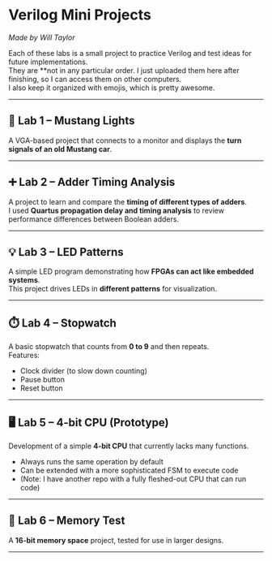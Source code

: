# Verilog Mini Projects  
*Made by Will Taylor*  

Each of these labs is a small project to practice Verilog and test ideas for future implementations.  
They are **not in any particular order. I just uploaded them here after finishing, so I can access them on other computers.  
I also keep it organized with emojis, which is pretty awesome.  

---

## 🚗 Lab 1 – Mustang Lights  
A VGA-based project that connects to a monitor and displays the **turn signals of an old Mustang car**.  

---

## ➕ Lab 2 – Adder Timing Analysis  
A project to learn and compare the **timing of different types of adders**.  
I used **Quartus propagation delay and timing analysis** to review performance differences between Boolean adders.  

---

## 💡 Lab 3 – LED Patterns  
A simple LED program demonstrating how **FPGAs can act like embedded systems**.  
This project drives LEDs in **different patterns** for visualization.  

---

## ⏱️ Lab 4 – Stopwatch  
A basic stopwatch that counts from **0 to 9** and then repeats.  
Features:  
- Clock divider (to slow down counting)  
- Pause button  
- Reset button  

---

## 🖥️ Lab 5 – 4-bit CPU (Prototype)  
Development of a simple **4-bit CPU** that currently lacks many functions.  
- Always runs the same operation by default  
- Can be extended with a more sophisticated FSM to execute code  
- (Note: I have another repo with a fully fleshed-out CPU that can run code)  

---

## 📝 Lab 6 – Memory Test  
A **16-bit memory space** project, tested for use in larger designs.  

---
